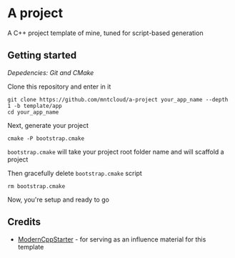 # A project
A C++ project template of mine, tuned for script-based generation

## Getting started
*Depedencies: Git and CMake*

Clone this repository and enter in it
```shell
git clone https://github.com/mntcloud/a-project your_app_name --depth 1 -b template/app
cd your_app_name
```
Next, generate your project 
```shell
cmake -P bootstrap.cmake
```
`bootstrap.cmake` will take your project root folder name and will scaffold a project

Then gracefully delete `bootstrap.cmake` script
```shell
rm bootstrap.cmake
```
Now, you're setup and ready to go

## Credits
- [ModernCppStarter](https://github.com/TheLartians/ModernCppStarter) - for serving as an influence material for this template
